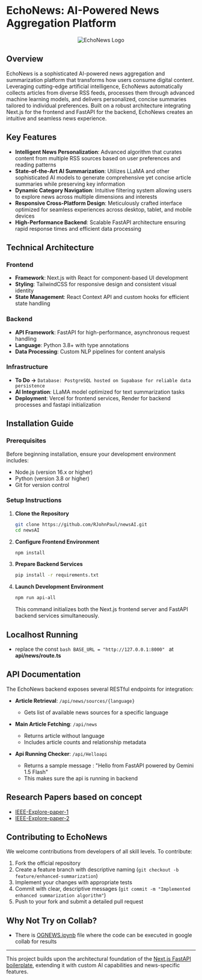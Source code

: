 # EchoNews: AI-Powered News Aggregation Platform

<p align="center">
  <img src="https://github.com/RJohnPaul/newsAI/blob/5de1faa521a7c5651845d2cac8d6781c6e1bb9e7/Template%20Example%20(1).png" alt="EchoNews Logo"/>
</p>

## Overview

EchoNews is a sophisticated AI-powered news aggregation and summarization platform that transforms how users consume digital content. Leveraging cutting-edge artificial intelligence, EchoNews automatically collects articles from diverse RSS feeds, processes them through advanced machine learning models, and delivers personalized, concise summaries tailored to individual preferences. Built on a robust architecture integrating Next.js for the frontend and FastAPI for the backend, EchoNews creates an intuitive and seamless news experience.

## Key Features

- **Intelligent News Personalization**: Advanced algorithm that curates content from multiple RSS sources based on user preferences and reading patterns
- **State-of-the-Art AI Summarization**: Utilizes LLaMA and other sophisticated AI models to generate comprehensive yet concise article summaries while preserving key information
- **Dynamic Category Navigation**: Intuitive filtering system allowing users to explore news across multiple dimensions and interests
- **Responsive Cross-Platform Design**: Meticulously crafted interface optimized for seamless experiences across desktop, tablet, and mobile devices
- **High-Performance Backend**: Scalable FastAPI architecture ensuring rapid response times and efficient data processing

## Technical Architecture

### Frontend
- **Framework**: Next.js with React for component-based UI development
- **Styling**: TailwindCSS for responsive design and consistent visual identity
- **State Management**: React Context API and custom hooks for efficient state handling

### Backend
- **API Framework**: FastAPI for high-performance, asynchronous request handling
- **Language**: Python 3.8+ with type annotations
- **Data Processing**: Custom NLP pipelines for content analysis

### Infrastructure
- **To Do ->** `Database: PostgreSQL hosted on Supabase for reliable data persistence`
- **AI Integration**: LLaMA model optimized for text summarization tasks
- **Deployment**: Vercel for frontend services, Render for backend processes and fastapi initialization

## Installation Guide

### Prerequisites
Before beginning installation, ensure your development environment includes:
- Node.js (version 16.x or higher)
- Python (version 3.8 or higher)
- Git for version control

### Setup Instructions

1. **Clone the Repository**
   ```bash
   git clone https://github.com/RJohnPaul/newsAI.git
   cd newsAI
   ```

2. **Configure Frontend Environment**
   ```bash
   npm install
   ```

3. **Prepare Backend Services**
   ```bash
   pip install -r requirements.txt
   ```

4. **Launch Development Environment**
   ```bash
   npm run api-all
   ```
   This command initializes both the Next.js frontend server and FastAPI backend services simultaneously.

## Localhost Running

- replace the const ```bash BASE_URL = "http://127.0.0.1:8000" ```  at **api/news/route.ts**


## API Documentation

The EchoNews backend exposes several RESTful endpoints for integration:

- **Article Retrieval**: `/api/news/sources/{language}`
  - Gets list of available news sources for a specific language

- **Main Article Fetching**: `/api/news`
  - Returns article without language
  - Includes article counts and relationship metadata

- **Api Running Checker**: `/api/Helloapi`
  - Returns a sample message : "Hello from FastAPI powered by Gemini 1.5 Flash"
  - This makes sure the api is running in backend

## Research Papers based on concept
 - [IEEE-Explore-paper-1](https://ieeexplore.ieee.org/document/5072521)
 - [IEEE-Explore-paper-2](https://ieeexplore.ieee.org/document/5578100)
## Contributing to EchoNews

We welcome contributions from developers of all skill levels. To contribute:

1. Fork the official repository
2. Create a feature branch with descriptive naming (`git checkout -b feature/enhanced-summarization`)
3. Implement your changes with appropriate tests
4. Commit with clear, descriptive messages (`git commit -m "Implemented enhanced summarization algorithm"`)
5. Push to your fork and submit a detailed pull request

## Why Not Try on Collab?

- There is [OGNEWS.ipynb](https://github.com/RJohnPaul/EchoNews/blob/d3ead31ae22ca79935031fb64a404b6e4aca90b4/OGNEWS.ipynb) file where the code can be executed in google collab for results

---

This project builds upon the architectural foundation of the [Next.js FastAPI boilerplate](https://github.com/digitros/nextjs-fastapi), extending it with custom AI capabilities and news-specific features.
